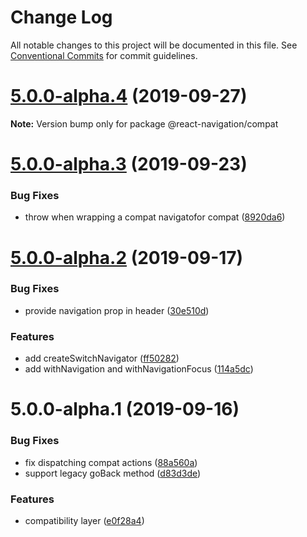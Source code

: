 # Change Log

All notable changes to this project will be documented in this file.
See [Conventional Commits](https://conventionalcommits.org) for commit guidelines.

# [5.0.0-alpha.4](https://github.com/react-navigation/navigation-ex/compare/@react-navigation/compat@5.0.0-alpha.3...@react-navigation/compat@5.0.0-alpha.4) (2019-09-27)

**Note:** Version bump only for package @react-navigation/compat





# [5.0.0-alpha.3](https://github.com/react-navigation/navigation-ex/compare/@react-navigation/compat@5.0.0-alpha.2...@react-navigation/compat@5.0.0-alpha.3) (2019-09-23)


### Bug Fixes

* throw when wrapping a compat navigatofor compat ([8920da6](https://github.com/react-navigation/navigation-ex/commit/8920da6))





# [5.0.0-alpha.2](https://github.com/react-navigation/navigation-ex/compare/@react-navigation/compat@5.0.0-alpha.1...@react-navigation/compat@5.0.0-alpha.2) (2019-09-17)


### Bug Fixes

* provide navigation prop in header ([30e510d](https://github.com/react-navigation/navigation-ex/commit/30e510d))


### Features

* add createSwitchNavigator ([ff50282](https://github.com/react-navigation/navigation-ex/commit/ff50282))
* add withNavigation and withNavigationFocus ([114a5dc](https://github.com/react-navigation/navigation-ex/commit/114a5dc))





# 5.0.0-alpha.1 (2019-09-16)


### Bug Fixes

* fix dispatching compat actions ([88a560a](https://github.com/react-navigation/navigation-ex/commit/88a560a))
* support legacy goBack method ([d83d3de](https://github.com/react-navigation/navigation-ex/commit/d83d3de))


### Features

* compatibility layer ([e0f28a4](https://github.com/react-navigation/navigation-ex/commit/e0f28a4))
